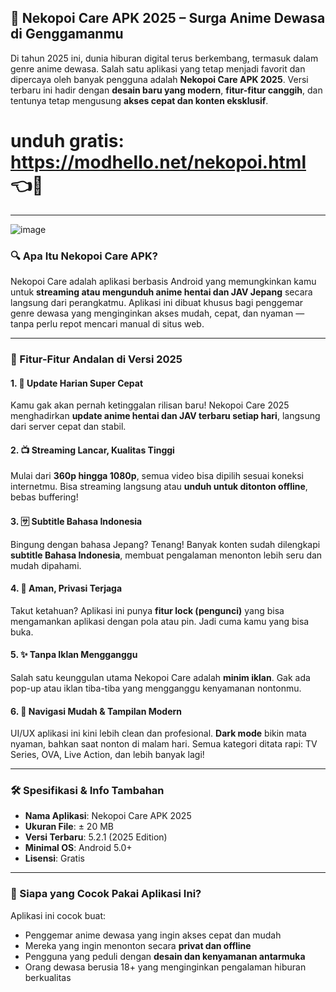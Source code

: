 
## 📱 Nekopoi Care APK 2025 – Surga Anime Dewasa di Genggamanmu

Di tahun 2025 ini, dunia hiburan digital terus berkembang, termasuk dalam genre anime dewasa. Salah satu aplikasi yang tetap menjadi favorit dan dipercaya oleh banyak pengguna adalah **Nekopoi Care APK 2025**. Versi terbaru ini hadir dengan **desain baru yang modern**, **fitur-fitur canggih**, dan tentunya tetap mengusung **akses cepat dan konten eksklusif**.

# unduh gratis: https://modhello.net/nekopoi.html 👈📲
---
![image](https://github.com/user-attachments/assets/49cc40fc-a036-4cc2-8d46-335d1951f706)

### 🔍 Apa Itu Nekopoi Care APK?

Nekopoi Care adalah aplikasi berbasis Android yang memungkinkan kamu untuk **streaming atau mengunduh anime hentai dan JAV Jepang** secara langsung dari perangkatmu. Aplikasi ini dibuat khusus bagi penggemar genre dewasa yang menginginkan akses mudah, cepat, dan nyaman — tanpa perlu repot mencari manual di situs web.

---

### 🌟 Fitur-Fitur Andalan di Versi 2025

#### 1. 📅 Update Harian Super Cepat
Kamu gak akan pernah ketinggalan rilisan baru! Nekopoi Care 2025 menghadirkan **update anime hentai dan JAV terbaru setiap hari**, langsung dari server cepat dan stabil.

#### 2. 📺 Streaming Lancar, Kualitas Tinggi
Mulai dari **360p hingga 1080p**, semua video bisa dipilih sesuai koneksi internetmu. Bisa streaming langsung atau **unduh untuk ditonton offline**, bebas buffering!

#### 3. 🈂️ Subtitle Bahasa Indonesia
Bingung dengan bahasa Jepang? Tenang! Banyak konten sudah dilengkapi **subtitle Bahasa Indonesia**, membuat pengalaman menonton lebih seru dan mudah dipahami.

#### 4. 🔐 Aman, Privasi Terjaga
Takut ketahuan? Aplikasi ini punya **fitur lock (pengunci)** yang bisa mengamankan aplikasi dengan pola atau pin. Jadi cuma kamu yang bisa buka.

#### 5. ✨ Tanpa Iklan Mengganggu
Salah satu keunggulan utama Nekopoi Care adalah **minim iklan**. Gak ada pop-up atau iklan tiba-tiba yang mengganggu kenyamanan nontonmu.

#### 6. 🧭 Navigasi Mudah & Tampilan Modern
UI/UX aplikasi ini kini lebih clean dan profesional. **Dark mode** bikin mata nyaman, bahkan saat nonton di malam hari. Semua kategori ditata rapi: TV Series, OVA, Live Action, dan lebih banyak lagi!

---

### 🛠️ Spesifikasi & Info Tambahan

- **Nama Aplikasi**: Nekopoi Care APK 2025  
- **Ukuran File**: ± 20 MB  
- **Versi Terbaru**: 5.2.1 (2025 Edition)  
- **Minimal OS**: Android 5.0+  
- **Lisensi**: Gratis  

---

### 🎯 Siapa yang Cocok Pakai Aplikasi Ini?

Aplikasi ini cocok buat:
- Penggemar anime dewasa yang ingin akses cepat dan mudah
- Mereka yang ingin menonton secara **privat dan offline**
- Pengguna yang peduli dengan **desain dan kenyamanan antarmuka**
- Orang dewasa berusia 18+ yang menginginkan pengalaman hiburan berkualitas
